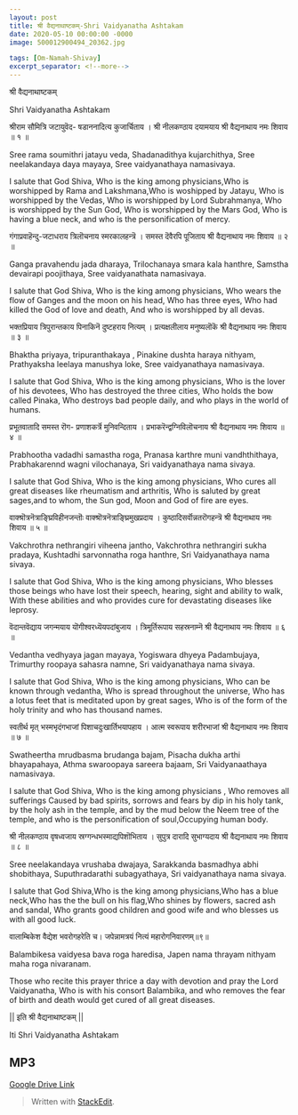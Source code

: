 ```yaml
---
layout: post
title: श्री वैद्यनाथाष्टकम्-Shri Vaidyanatha Ashtakam
date: 2020-05-10 00:00:00 -0000
image: 500012900494_20362.jpg

tags: [Om-Namah-Shivay]
excerpt_separator: <!--more-->
---
```


 <!--more-->


श्री वैद्यनाथाष्टकम्

Shri Vaidyanatha Ashtakam

श्रीराम सौमित्रि जटायुवॆद-
षडाननादित्य कुजार्चिताय ।
श्री नीलकण्ठाय दयामयाय
श्री वैद्यनाथाय नमः शिवाय ॥ १ ॥

Sree rama soumithri jatayu veda,
Shadanadithya kujarchithya,
Sree neelakandaya daya mayaya,
Sree vaidyanathaya namasivaya.

I salute that God Shiva, Who is the king among physicians,Who is worshipped by Rama and Lakshmana,Who is woshipped by Jatayu, Who is worshipped by the Vedas, Who is worshipped by Lord Subrahmanya, Who is worshipped by the Sun God, Who is worshipped by the Mars God, Who is having a blue neck, and who is the personification of mercy.

 

गंगाप्रवाहॆन्दु-जटाधराय
त्रिलॊचनाय स्मरकालहन्त्रॆ ।
समस्त दॆवैरपि पूजिताय
श्री वैद्यनाथाय नमः शिवाय ॥ २ ॥

Ganga pravahendu jada dharaya,
Trilochanaya smara kala hanthre,
Samstha devairapi poojithaya,
Sree vaidyanathata namasivaya.

I salute that God Shiva, Who is the king among physicians, Who wears the flow of Ganges and the moon on his head, Who has three eyes, Who had killed the God of love and death,
And who is worshipped by all devas.

भक्तप्रियाय त्रिपुरान्तकाय
पिनाकिनॆ दुष्टहराय नित्यम् ।
प्रत्यक्षलीलाय मनुष्यलॊकॆ
श्री वैद्यनाथाय नमः शिवाय ॥ ३ ॥

Bhaktha priyaya, tripuranthakaya ,
Pinakine dushta haraya nithyam,
Prathyaksha leelaya manushya loke,
Sree vaidyanathaya namasivaya.

I salute that God Shiva, Who is the king among physicians, Who is the lover of his devotees, Who has destroyed the three cities, Who holds the bow called Pinaka, Who destroys bad people daily, and who plays in the world of humans.

प्रभूतवातादि समस्त रॊग-
प्रणाशकर्त्रॆ मुनिवन्दिताय ।
प्रभाकरॆन्द्वग्निविलॊचनाय
श्री वैद्यनाथाय नमः शिवाय ॥ ४ ॥

Prabhootha vadadhi samastha roga,
Pranasa karthre muni vandhthithaya,
Prabhakarennd wagni vilochanaya,
Sri vaidyanathaya nama sivaya.

I salute that God Shiva, Who is the king among physicians, Who cures all great diseases like rheumatism and arthritis, Who is saluted by great sages,and to whom, the Sun god, Moon and God of fire are eyes.

 

वाक्श्रॊत्रनॆत्राङ्घ्रिविहीनजन्तॊः
वाक्श्रॊत्रनॆत्राङ्घ्रिमुखप्रदाय ।
कुष्ठादिसर्वॊन्नतरॊगहन्त्रॆ
श्री वैद्यनाथाय नमः शिवाय ॥ ५ ॥

Vakchrothra nethrangiri viheena jantho,
Vakchrothra nethrangiri sukha pradaya,
Kushtadhi sarvonnatha roga hanthre,
Sri Vaidyanathaya nama sivaya.

I salute that God Shiva, Who is the king among physicians, Who blesses those beings who have lost their speech, hearing, sight and ability to walk, With these abilities and who provides cure for devastating diseases like leprosy.

 

वॆदान्तवॆद्याय जगन्मयाय
यॊगीश्वरध्यॆयपदांबुजाय ।
त्रिमूर्तिरूपाय सहस्रनाम्नॆ
श्री वैद्यनाथाय नमः शिवाय ॥ ६ ॥

Vedantha vedhyaya jagan mayaya,
Yogiswara dhyeya Padambujaya,
Trimurthy roopaya sahasra namne,
Sri vaidyanathaya nama sivaya.

I salute that God Shiva, Who is the king among physicians, Who can be known through vedantha, Who is spread throughout the universe, Who has a lotus feet that is meditated upon by great sages, Who is of the form of the holy trinity and who has thousand names.

 

स्वतीर्थ मृत् भस्मभृदंगभाजां
पिशाचदुःखार्तिभयापहाय ।
आत्म स्वरूपाय शरीरभाजां
श्री वैद्यनाथाय नमः शिवाय ॥ ७ ॥

Swatheertha mrudbasma brudanga bajam,
Pisacha dukha arthi bhayapahaya,
Athma swaroopaya sareera bajaam,
Sri Vaidyanaathaya namasivaya.

I salute that God Shiva, Who is the king among physicians , Who removes all sufferings Caused by bad spirits, sorrows and fears by dip in his holy tank, by the holy ash in the temple, and by the mud below the Neem tree of the temple, and who is the personification of soul,Occupying human body.

 

श्री नीलकण्ठाय वृषध्वजाय
स्रग्गन्धभस्माद्यपिशॊभिताय ।
सुपुत्र दारादि सुभाग्यदाय
श्री वैद्यनाथाय नमः शिवाय ॥ ८ ॥

Sree neelakandaya vrushaba dwajaya,
Sarakkanda basmadhya abhi shobithaya,
Suputhradarathi subagyathaya,
Sri vaidyanathaya nama sivaya.

I salute that God Shiva,Who is the king among physicians,Who has a blue neck,Who has the the bull on his flag,Who shines by flowers, sacred ash and sandal, Who grants good children and good wife and who blesses us with all good luck.

 

वालाम्बिकेश वैद्येश भवरोगहरेति च।
जपेन्नामत्रयं नित्यं महारोगनिवारणम्॥९॥

Balambikesa vaidyesa bava roga haredisa,
Japen nama thrayam nithyam maha roga nivaranam.

Those who recite this prayer thrice a day with devotion and pray the Lord Vaidyanatha, Who is with his consort Balambika, and who removes the fear of birth and death would get cured of all great diseases.

 

|| इति श्री वैद्यनाथाष्टकम् ||

Iti Shri Vaidyanatha Ashtakam

## MP3

[Google Drive Link][Google Drive Link]

[Google Drive Link]: https://drive.google.com/file/d/1-03wdA8AEz-CbvlaKutD0E40bRTIcY-8/view?usp=sharing


> Written with [StackEdit](https://stackedit.io/).
